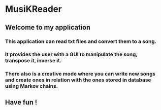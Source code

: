 # MusiKReader

## Welcome to my application

### This application can read txt files and convert them to a song. 
### It provides the user with a GUI to manipulate the song, transpose it, inverse it.
### There also  is a creative mode where you can write new songs and create ones in relation with the ones stored in database using Markov chains.


## Have fun !